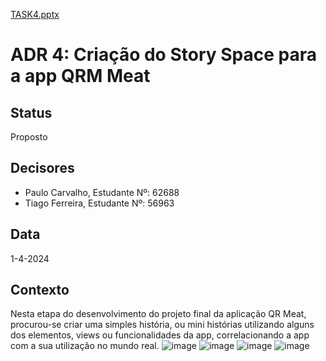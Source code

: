 
[TASK4.pptx](https://github.com/PauloRTC/Grup-47-QRmeat/files/14829552/TASK4.pptx)

# ADR 4: Criação do Story Space para a app QRM Meat

## Status
Proposto

## Decisores
- Paulo Carvalho, Estudante Nº: 62688
- Tiago Ferreira, Estudante Nº: 56963

## Data
1-4-2024

## Contexto
Nesta etapa do desenvolvimento do projeto final da aplicação QR Meat, procurou-se criar uma simples história, ou mini histórias utilizando alguns dos elementos, views ou funcionalidades da app, correlacionando a app com a sua utilização no mundo real.
![image](https://github.com/PauloRTC/Grup-47-QRmeat/assets/82768310/521985f8-8178-48d9-9b1c-ea534e66640a)
![image](https://github.com/PauloRTC/Grup-47-QRmeat/assets/82768310/e237401b-750a-48a2-b49a-8186b18a55af)
![image](https://github.com/PauloRTC/Grup-47-QRmeat/assets/82768310/a6dbde78-6359-4525-8713-ded17437b0c3)
![image](https://github.com/PauloRTC/Grup-47-QRmeat/assets/82768310/eb28dcea-4ec3-4acb-881f-ad3e8230f5a4)


